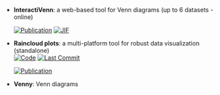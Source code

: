 



- **InteractiVenn**: a web-based tool for Venn diagrams (up to 6 datasets - online)  

    [![Publication](https://img.shields.io/badge/Publication-Citations:1721-blue?style=for-the-badge&logo=bookstack)](https://doi.org/10.1186/s12859-015-0611-3) 
    [![JIF](https://img.shields.io/badge/Impact_Factor-2.90-purple?style=for-the-badge&logo=academia)](https://doi.org/10.1186/s12859-015-0611-3)



- **Raincloud plots**: a multi-platform tool for robust data visualization (standalone)  
    [![Code](https://img.shields.io/github/stars/RainCloudPlots/RainCloudPlots?style=for-the-badge&logo=github)](https://github.com/RainCloudPlots/RainCloudPlots) 
    [![Last Commit](https://img.shields.io/github/last-commit/RainCloudPlots/RainCloudPlots?style=for-the-badge&logo=github)](https://github.com/RainCloudPlots/RainCloudPlots) 

    [![Publication](https://img.shields.io/badge/Publication-Citations:291-blue?style=for-the-badge&logo=bookstack)](https://doi.org/10.12688/wellcomeopenres.15191.2) 



- **Venny**: Venn diagrams  



